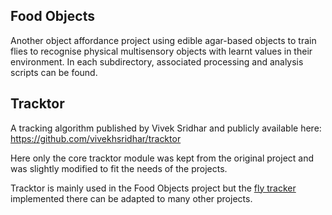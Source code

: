 ## Food Objects

Another object affordance project using edible agar-based objects to train flies to recognise physical multisensory objects with learnt values in their environment. 
In each subdirectory, associated processing and analysis scripts can be found.

## Tracktor

A tracking algorithm published by Vivek Sridhar and publicly available here: https://github.com/vivekhsridhar/tracktor

Here only the core tracktor module was kept from the original project and was slightly modified to fit the needs of the projects.

Tracktor is mainly used in the Food Objects project but the [fly tracker](Tracking/TrackFly.py) implemented there can be adapted to many other projects.